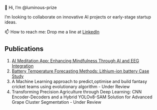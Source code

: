 👋 Hi, I’m @luminous-prize

I’m looking to collaborate on innovative AI projects or early-stage startup ideas.

 📫 How to reach me: Drop me a line at [LinkedIn](https://www.linkedin.com/in/utkarsh-singh-245a14219)

## Publications

1. [AI Meditation App: Enhancing Mindfulness Through AI and EEG Integration](https://irejournals.com/paper-details/1706941)
2. [Battery Temperature Forecasting Methods: Lithium-ion battery Case Study](https://link.springer.com/chapter/10.1007/978-981-97-3556-3_5)
3. A Machine Learning approach to predict,optimise and build fantasy cricket teams using evolutionary algorithm - Under Review
4. Transforming Precision Agriculture through Deep Learning: CNN Encoder-Decoders and a Hybrid YOLOv8-SAM Solution for Advanced Grape Cluster Segmentation - Under Review

<!---
luminous-prize/luminous-prize is a ✨ special ✨ repository because its `README.md` (this file) appears on your GitHub profile.
You can click the Preview link to take a look at your changes.
--->
